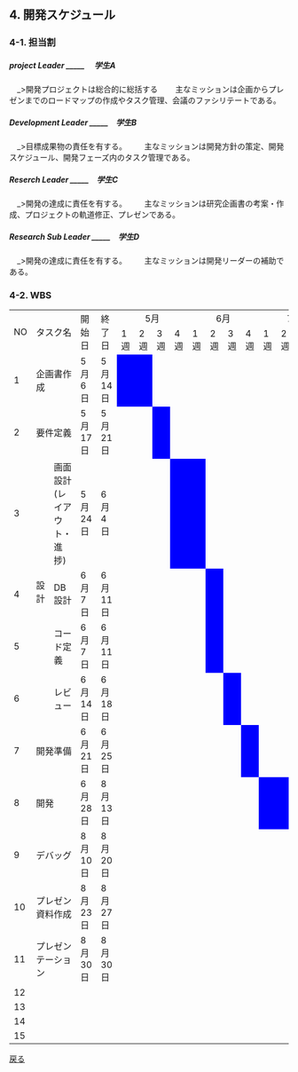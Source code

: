 ## 4. 開発スケジュール

### 4-1. 担当割

##### project Leader _____ 　学生A
　_>開発プロジェクトは総合的に総括する
　　主なミッションは企画からプレゼンまでのロードマップの作成やタスク管理、会議のファシリテートである。
##### Development Leader _____　学生B
　_>目標成果物の責任を有する。
　　主なミッションは開発方針の策定、開発スケジュール、開発フェーズ内のタスク管理である。
##### Reserch Leader _____　学生C
　_>開発の達成に責任を有する。
　　主なミッションは研究企画書の考案・作成、プロジェクトの軌道修正、プレゼンである。
##### Research Sub Leader _____　学生D
　_>開発の達成に責任を有する。
　　主なミッションは開発リーダーの補助である。

### 4-2. WBS

<table>
    <tr>
        <td rowspan="2">NO</td>
        <td rowspan="2" colspan="2">タスク名</td>
        <td rowspan="2">開始日</td>
        <td rowspan="2">終了日</td>
        <td style="text-align:center;" colspan="4">5月</td>
        <td style="text-align:center;" colspan="4">6月</td>
        <td style="text-align:center;" colspan="4">7月</td>
        <td style="text-align:center;" colspan="4">8月</td>
    </tr>
    <tr>
        <td>1週</td>
        <td>2週</td>
        <td>3週</td>
        <td>4週</td>
        <td>1週</td>
        <td>2週</td>
        <td>3週</td>
        <td>4週</td>
        <td>1週</td>
        <td>2週</td>
        <td>3週</td>
        <td>4週</td>
        <td>1週</td>
        <td>2週</td>
        <td>3週</td>
        <td>4週</td>
    </tr>
    <tr>
        <td>1</td>
        <td colspan="2">企画書作成</td>
        <td>5月6日</td>
        <td>5月14日</td>
        <td style="background:blue;"></td>
        <td style="background:blue;"></td>
        <td></td>
        <td></td>
        <td></td>
        <td></td>
        <td></td>
        <td></td>
        <td></td>
        <td></td>
        <td></td>
        <td></td>
        <td></td>
        <td></td>
        <td></td>
        <td></td>
    </tr>
    <tr>
        <td>2</td>
        <td colspan="2">要件定義</td>
        <td>5月17日</td>
        <td>5月21日</td>
        <td></td>
        <td></td>
        <td style="background:blue;"></td>
        <td></td>
        <td></td>
        <td></td>
        <td></td>
        <td></td>
        <td></td>
        <td></td>
        <td></td>
        <td></td>
        <td></td>
        <td></td>
        <td></td>
        <td></td>
    </tr>
    <tr>
        <td>3</td>
        <td rowspan="4">設計</td>
        <td>画面設計(レイアウト・進捗)
        <td>5月24日</td>
        <td>6月4日</td>
        <td></td>
        <td></td>
        <td></td>
        <td style="background:blue;"></td>
        <td style="background:blue;"></td>
        <td></td>
        <td></td>
        <td></td>
        <td></td>
        <td></td>
        <td></td>
        <td></td>
        <td></td>
        <td></td>
        <td></td>
        <td></td>
    </tr>
    <tr>
        <td>4</td>
        <td>DB設計</td>
        <td>6月7日</td>
        <td>6月11日</td>
        <td></td>
        <td></td>
        <td></td>
        <td></td>
        <td></td>
        <td style="background:blue;"></td>
        <td></td>
        <td></td>
        <td></td>
        <td></td>
        <td></td>
        <td></td>
        <td></td>
        <td></td>
        <td></td>
        <td></td>
    </tr>
    <tr>
        <td>5</td>
        <td>コード定義</td>
        <td>6月7日</td>
        <td>6月11日</td>
        <td></td>
        <td></td>
        <td></td>
        <td></td>
        <td></td>
        <td style="background:blue;"></td>
        <td></td>
        <td></td>
        <td></td>
        <td></td>
        <td></td>
        <td></td>
        <td></td>
        <td></td>
        <td></td>
        <td></td>
    </tr>
    <tr>
        <td>6</td>
        <td>レビュー</td>
        <td>6月14日</td>
        <td>6月18日</td>
        <td></td>
        <td></td>
        <td></td>
        <td></td>
        <td></td>
        <td></td>
        <td style="background:blue;"></td>
        <td></td>
        <td></td>
        <td></td>
        <td></td>
        <td></td>
        <td></td>
        <td></td>
        <td></td>
        <td></td>
    </tr>
    <tr>
        <td>7</td>
        <td colspan="2">開発準備</td>
        <td>6月21日</td>
        <td>6月25日</td>
        <td></td>
        <td></td>
        <td></td>
        <td></td>
        <td></td>
        <td></td>
        <td></td>
        <td style="background:blue;"></td>
        <td></td>
        <td></td>
        <td></td>
        <td></td>
        <td></td>
        <td></td>
        <td></td>
        <td></td>
    </tr>
    <tr>
        <td>8</td>
        <td colspan="2">開発</td>
        <td>6月28日</td>
        <td>8月13日</td>
        <td></td>
        <td></td>
        <td></td>
        <td></td>
        <td></td>
        <td></td>
        <td></td>
        <td></td>
        <td style="background:blue;"></td>
        <td style="background:blue;"></td>
        <td style="background:blue;"></td>
        <td style="background:blue;"></td>
        <td style="background:blue;"></td>
        <td style="background:blue;"></td>
        <td></td>
        <td></td>
    </tr>
    <tr>
        <td>9</td>
        <td colspan="2">デバッグ</td>
        <td>8月10日</td>
        <td>8月20日</td>
        <td></td>
        <td></td>
        <td></td>
        <td></td>
        <td></td>
        <td></td>
        <td></td>
        <td></td>
        <td></td>
        <td></td>
        <td></td>
        <td></td>
        <td></td>
        <td style="background:blue;"></td>
        <td style="background:blue;"></td>
        <td></td>
    </tr>
    <tr>
        <td>10</td>
        <td colspan="2">プレゼン資料作成</td>
        <td>8月23日</td>
        <td>8月27日</td>
        <td></td>
        <td></td>
        <td></td>
        <td></td>
        <td></td>
        <td></td>
        <td></td>
        <td></td>
        <td></td>
        <td></td>
        <td></td>
        <td></td>
        <td></td>
        <td></td>
        <td style="background:blue;"></td>
        <td></td>
    </tr>
    <tr>
        <td>11</td>
        <td colspan="2">プレゼンテーション</td>
        <td>8月30日</td>
        <td>8月30日</td>
        <td></td>
        <td></td>
        <td></td>
        <td></td>
        <td></td>
        <td></td>
        <td></td>
        <td></td>
        <td></td>
        <td></td>
        <td></td>
        <td></td>
        <td></td>
        <td></td>
        <td></td>
        <td style="background:blue;"></td>
    </tr>
    <tr>
        <td>12</td>
        <td colspan="2"></td>
        <td></td>
        <td></td>
        <td></td>
        <td></td>
        <td></td>
        <td></td>
        <td></td>
        <td></td>
        <td></td>
        <td></td>
        <td></td>
        <td></td>
        <td></td>
        <td></td>
        <td></td>
        <td></td>
        <td></td>
        <td></td>
    </tr>
    <tr>
        <td>13</td>
        <td colspan="2"></td>
        <td></td>
        <td></td>
        <td></td>
        <td></td>
        <td></td>
        <td></td>
        <td></td>
        <td></td>
        <td></td>
        <td></td>
        <td></td>
        <td></td>
        <td></td>
        <td></td>
        <td></td>
        <td></td>
        <td></td>
        <td></td>
    </tr>
    <tr>
        <td>14</td>
        <td colspan="2"></td>
        <td></td>
        <td></td>
        <td></td>
        <td></td>
        <td></td>
        <td></td>
        <td></td>
        <td></td>
        <td></td>
        <td></td>
        <td></td>
        <td></td>
        <td></td>
        <td></td>
        <td></td>
        <td></td>
        <td></td>
        <td></td>
    </tr>
    <tr>
        <td>15</td>
        <td colspan="2"></td>
        <td></td>
        <td></td>
        <td></td>
        <td></td>
        <td></td>
        <td></td>
        <td></td>
        <td></td>
        <td></td>
        <td></td>
        <td></td>
        <td></td>
        <td></td>
        <td></td>
        <td></td>
        <td></td>
        <td></td>
        <td></td>
    </tr>
</table>

[戻る](要求定義_目次.md)